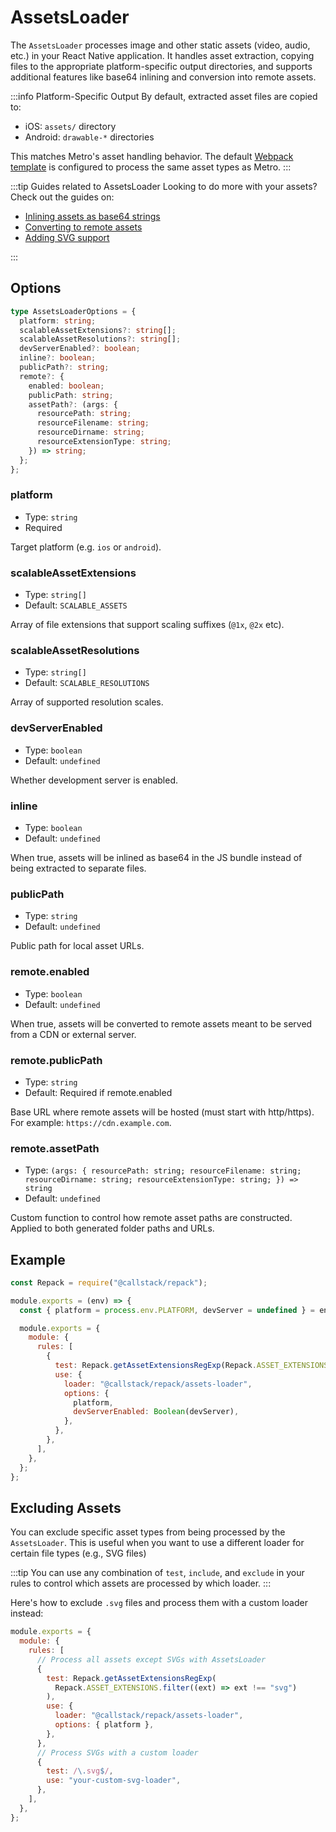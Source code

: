 # AssetsLoader

The `AssetsLoader` processes image and other static assets (video, audio, etc.) in your React Native application. It handles asset extraction, copying files to the appropriate platform-specific output directories, and supports additional features like base64 inlining and conversion into remote assets.

:::info Platform-Specific Output
By default, extracted asset files are copied to:

- iOS: `assets/` directory
- Android: `drawable-*` directories

This matches Metro's asset handling behavior. The default [Webpack template](../configuration/templates) is configured to process the same asset types as Metro.
:::

:::tip Guides related to AssetsLoader
Looking to do more with your assets? Check out the guides on:

- [Inlining assets as base64 strings](../guides/inline-assets)
- [Converting to remote assets](../guides/remote-assets)
- [Adding SVG support](../guides/svg)

:::

## Options

```ts
type AssetsLoaderOptions = {
  platform: string;
  scalableAssetExtensions?: string[];
  scalableAssetResolutions?: string[];
  devServerEnabled?: boolean;
  inline?: boolean;
  publicPath?: string;
  remote?: {
    enabled: boolean;
    publicPath: string;
    assetPath?: (args: {
      resourcePath: string;
      resourceFilename: string;
      resourceDirname: string;
      resourceExtensionType: string;
    }) => string;
  };
};
```

### platform

- Type: `string`
- Required

Target platform (e.g. `ios` or `android`).

### scalableAssetExtensions

- Type: `string[]`
- Default: `SCALABLE_ASSETS`

Array of file extensions that support scaling suffixes (`@1x`, `@2x` etc).

### scalableAssetResolutions

- Type: `string[]`
- Default: `SCALABLE_RESOLUTIONS`

Array of supported resolution scales.

### devServerEnabled

- Type: `boolean`
- Default: `undefined`

Whether development server is enabled.

### inline

- Type: `boolean`
- Default: `undefined`

When true, assets will be inlined as base64 in the JS bundle instead of being extracted to separate files.

### publicPath

- Type: `string`
- Default: `undefined`

Public path for local asset URLs.

### remote.enabled

- Type: `boolean`
- Default: `undefined`

When true, assets will be converted to remote assets meant to be served from a CDN or external server.

### remote.publicPath

- Type: `string`
- Default: Required if remote.enabled

Base URL where remote assets will be hosted (must start with http/https). For example: `https://cdn.example.com`.

### remote.assetPath

- Type: `(args: { resourcePath: string; resourceFilename: string; resourceDirname: string; resourceExtensionType: string; }) => string`
- Default: `undefined`

Custom function to control how remote asset paths are constructed. Applied to both generated folder paths and URLs.

## Example

```js title="rspack.config.cjs"
const Repack = require("@callstack/repack");

module.exports = (env) => {
  const { platform = process.env.PLATFORM, devServer = undefined } = env;

  module.exports = {
    module: {
      rules: [
        {
          test: Repack.getAssetExtensionsRegExp(Repack.ASSET_EXTENSIONS),
          use: {
            loader: "@callstack/repack/assets-loader",
            options: {
              platform,
              devServerEnabled: Boolean(devServer),
            },
          },
        },
      ],
    },
  };
};
```

## Excluding Assets

You can exclude specific asset types from being processed by the `AssetsLoader`. This is useful when you want to use a different loader for certain file types (e.g., SVG files)

:::tip
You can use any combination of `test`, `include`, and `exclude` in your rules to control which assets are processed by which loader.
:::

Here's how to exclude `.svg` files and process them with a custom loader instead:

```js title="webpack.config.js"
module.exports = {
  module: {
    rules: [
      // Process all assets except SVGs with AssetsLoader
      {
        test: Repack.getAssetExtensionsRegExp(
          Repack.ASSET_EXTENSIONS.filter((ext) => ext !== "svg")
        ),
        use: {
          loader: "@callstack/repack/assets-loader",
          options: { platform },
        },
      },
      // Process SVGs with a custom loader
      {
        test: /\.svg$/,
        use: "your-custom-svg-loader",
      },
    ],
  },
};
```
